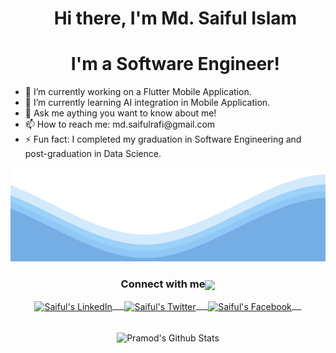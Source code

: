 <!DOCTYPE html>
<html lang="en">
<head>
    <meta charset="UTF-8">
    <meta http-equiv="X-UA-Compatible" content="IE=edge">
    <meta name="viewport" content="width=device-width, initial-scale=1.0">
</head>
<body>
        <p align="center">
            <ul>
                <h1 align="center">Hi there, I'm Md. Saiful Islam</h1>
                <h1 align="center">I'm a Software Engineer!</h1>
                <li> 🔭 I’m currently working on a Flutter Mobile Application.</li>
                <li> 🌱 I’m currently learning AI integration in Mobile Application.</li>
                <li> 💬 Ask me aything you want to know about me!</li>
                <li> 📫 How to reach me: md.saifulrafi@gmail.com</li>
                <li> ⚡ Fun fact: I completed my graduation in Software Engineering and post-graduation in Data Science.</li>
            </ul>
        </p>
        <img src="https://raw.githubusercontent.com/fredgrott/FredGrott/gh-pages/waves.svg" width="100%" height="150">
        <div align="center">
        <h3 align="center">Connect with me<img align="center" src="https://github.com/rajput2107/rajput2107/blob/master/Assets/Handshake.gif" height="33px" /></h3>
        </div>
        <p align="center">
       <a href="https://linkedin.com/in/md-saiful-islam-6674a814b" target=”_blank”>
        <img align="center" alt="Saiful's LinkedIn" width="30px" src="https://www.vectorlogo.zone/logos/linkedin/linkedin-icon.svg" /> &nbsp; &nbsp;
        </a>
        <a href="https://twitter.com/MdSaifu67284268" target=”_blank”>
            <img align="center" alt="Saiful's Twitter" width="30px" src="https://www.vectorlogo.zone/logos/twitter/twitter-tile.svg" /> &nbsp; &nbsp;
        </a>
        <a href="https://www.facebook.com/md.saifulislam.rafi.bd" target=”_blank”>
                <img align="center" alt="Saiful's Facebook" width="30px" src="https://www.vectorlogo.zone/logos/facebook/facebook-official.svg" /> &nbsp; &nbsp;
        </a>
        <br/>
        <br/>
        <p align="center">
        <img align="center" src="https://github-readme-stats.vercel.app/api?username=md-saiful-islam-rafi&count_private=true&theme=chartreuse-dark&show_icons=true" alt="Pramod's Github            Stats">
        </p>
       </a>
    </p>
</body>
</html>
